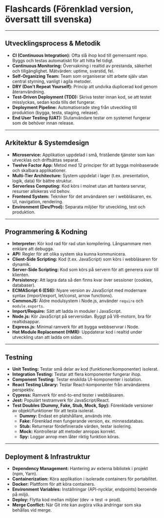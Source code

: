 # Flashcards (Förenklad version, översatt till svenska)

---

## Utvecklingsprocess & Metodik

* **CI (Continuous Integration):** Ofta slå ihop kod till gemensamt repo. Byggs och testas automatiskt för att hitta fel tidigt.  
* **Continuous Monitoring:** Övervakning i realtid av prestanda, säkerhet och tillgänglighet. Mätvärden: uptime, svarstid, fel.  
* **Self-Organizing Team:** Team som organiserar sitt arbete själv utan central styrning, vanligt i agila metoder.  
* **DRY (Don't Repeat Yourself):** Princip att undvika duplicerad kod genom återanvändning.  
* **Test-Driven Deployment (TDD):** Skriva tester innan kod, se att testet misslyckas, sedan koda tills det fungerar.  
* **Deployment Pipeline:** Automatiserade steg från utveckling till produktion (bygga, testa, staging, release).  
* **End User Testing (UAT):** Slutanvändare testar om systemet fungerar som de behöver innan release.  

---

## Arkitektur & Systemdesign

* **Microservice:** Applikation uppdelad i små, fristående tjänster som kan utvecklas och driftsättas separat.  
* **Twelve Factor App:** Metod med 12 principer för att bygga molnbaserade och skalbara applikationer.  
* **Multi-Tier Architecture:** System uppdelat i lager (t.ex. presentation, logik, data) för bättre struktur.  
* **Serverless Computing:** Kod körs i molnet utan att hantera servrar, resurser allokeras vid behov.  
* **Frontend System:** Tekniker för det användaren ser i webbläsaren, ex. UI, navigation, rendering.  
* **Environment (Dev/Prod):** Separata miljöer för utveckling, test och produktion.  

---

## Programmering & Kodning

* **Interpreter:** Kör kod rad för rad utan kompilering. Långsammare men enklare att debugga.  
* **API:** Regler för att olika system ska kunna kommunicera.  
* **Client-Side Scripting:** Kod (t.ex. JavaScript) som körs i webbläsaren för dynamik.  
* **Server-Side Scripting:** Kod som körs på servern för att generera svar till klienten.  
* **Persistency:** Att lagra data så den finns kvar över sessioner (cookies, databaser).  
* **ECMAScript 6 (ES6):** Nyare version av JavaScript med modernare syntax (import/export, let/const, arrow functions).  
* **CommonJS:** Äldre modulsystem i Node.js, använder `require` och `module.exports`.  
* **Import/Require:** Sätt att ladda in moduler i JavaScript.  
* **Node.js:** Kör JavaScript på serversidan. Byggt på V8-motorn, bra för realtidsappar.  
* **Express.js:** Minimal ramverk för att bygga webbservrar i Node.  
* **Hot Module Replacement (HMR):** Uppdaterar kod i realtid under utveckling utan att ladda om sidan.  

---

## Testning

* **Unit Testing:** Testar små delar av kod (funktioner/komponenter) isolerat.  
* **Integration Testing:** Testar att flera komponenter fungerar ihop.  
* **Component Testing:** Testar enskilda UI-komponenter i isolation.  
* **React Testing Library:** Testar React-komponenter från användarens perspektiv.  
* **Cypress:** Ramverk för end-to-end tester i webbläsaren.  
* **Jest:** Populärt testramverk för JavaScript/React.  
* **Test Doubles (Dummy, Fake, Stub, Mock, Spy):** Förenklade versioner av objekt/funktioner för att testa isolerat.  
  * **Dummy:** Endast en platshållare, används inte.  
  * **Fake:** Förenklad men fungerande version, ex. minnesdatabas.  
  * **Stub:** Returnerar fördefinierade värden, testar isolering.  
  * **Mock:** Kontrollerar att metoder anropas korrekt.  
  * **Spy:** Loggar anrop men låter riktig funktion köras.  

---

## Deployment & Infrastruktur

* **Dependency Management:** Hantering av externa bibliotek i projekt (npm, Yarn).  
* **Containerization:** Köra applikation i isolerade containers för portabilitet.  
* **Docker:** Plattform för att köra containers.  
* **Environment Variables:** Inställningar (API-nycklar, endpoints) beroende på miljö.  
* **Deploy:** Flytta kod mellan miljöer (dev → test → prod).  
* **Merge Conflict:** När Git inte kan avgöra vilka ändringar som ska behållas vid merge.  
